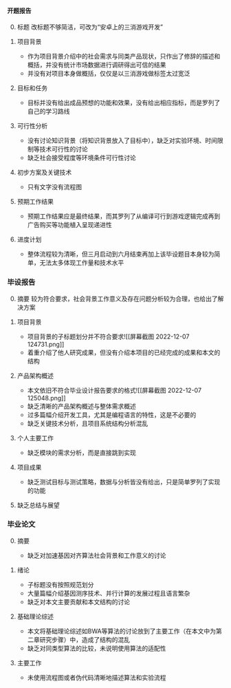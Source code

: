 #### 开题报告
0. 标题
	改标题不够简洁，可改为“安卓上的三消游戏开发”

1. 项目背景
	* 作为项目背景介绍中的社会需求与同类产品现状，只作出了修辞的描述和概括，并没有统计市场数据进行调研得出可信的结果
	* 并没有对项目本身做概括，仅仅是以三消游戏做标签太过宽泛

2. 目标和任务
	* 目标并没有给出成品预想的功能和效果，没有给出相应指标，而是罗列了自己的学习路线

3. 可行性分析
	* 没有讨论知识背景（将知识背景放入了目标中），缺乏对实验环境、时间限制等技术可行性的讨论
	* 缺乏社会接受程度等环境条件可行性讨论

4. 初步方案及关键技术
	* 只有文字没有流程图

5. 预期工作结果
	* 预期工作结果应是最终结果，而其罗列了从编译可行到游戏逻辑完成再到广告购买等功能植入呈现递进性

6. 进度计划
	* 整体流程较为清晰，但三月启动到六月结束再加上该毕设题目本身较为简单，无法太多体现工作量和技术水平


### 毕设报告
0. 摘要
	较为符合要求，社会背景工作意义及存在问题分析较为合理，也给出了解决方案

1. 项目背景
	* 项目背景的子标题划分并不符合要求![[屏幕截图 2022-12-07 124731.png]]
	* 着重介绍了他人研究成果，但没有介绍本项目的已经完成的成果和本文的结构

2. 产品架构概述
	* 本文依旧不符合毕业设计报告要求的格式![[屏幕截图 2022-12-07 125048.png]]
	* 缺乏清晰的产品架构概述与整体需求概述
	* 过多篇幅介绍开发工具，尤其是编程语言的特性，这是不必要的
	* 缺乏关键技术分析，且项目系统结构分析混乱

3. 个人主要工作
	* 缺乏模块的需求分析，而是直接跳到实现

4. 项目成果
	* 缺乏测试目标与测试策略，数据与分析皆没有给出，只是简单罗列了实现的功能

5. 缺乏总结与展望

### 毕业论文
0. 摘要
	* 缺乏对加速基因对齐算法社会背景和工作意义的讨论

1. 绪论
	* 子标题没有按照规范划分
	* 大量篇幅介绍基因测序技术、并行计算的发展过程且语言繁杂
	* 缺乏对本文主要贡献和本文结构的讨论

2. 基础理论综述
	* 本文将基础理论综述如BWA等算法的讨论放到了主要工作（在本文中为第二章研究步骤）中，造成了结构的混乱
	* 缺乏对同类型算法的比较，未说明使用算法的适配性

3. 主要工作
	* 未使用流程图或者伪代码清晰地描述算法和实验流程
